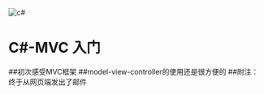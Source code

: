 ![c#](http://www.ablanxue.com/edit/attached/image/20160207/20160207100647_298.png)
# C#-MVC 入门
##初次感受MVC框架
##model-view-controller的使用还是很方便的
##附注：终于从网页端发出了邮件
